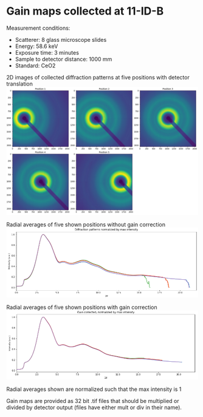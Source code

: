 # Gain maps collected at 11-ID-B
Measurement conditions:
  - Scatterer: 8 glass microscope slides
  - Energy: 58.6 keV 
  - Exposure time: 3 minutes
  - Sample to detector distance: 1000 mm
  - Standard: CeO2

2D images of collected diffraction patterns at five positions with detector translation
![five detector positions](https://github.com/jmsweng/X-ray-detector-gain-map/blob/main/11-ID-B/Images/11-id-b%20multiple%20positions.png)

Radial averages of five shown positions without gain correction
![no gain correction applied](https://github.com/jmsweng/X-ray-detector-gain-map/blob/main/11-ID-B/Images/uncorrected%20radial%20average.PNG)

Radial averages of five shown positions with gain correction
![gain correction applied](https://github.com/jmsweng/X-ray-detector-gain-map/blob/main/11-ID-B/Images/corrected%20radial%20average.PNG)

Radial averages shown are normalized such that the max intensity is 1

Gain maps are provided as 32 bit .tif files that should be multiplied or divided by detector output (files have either mult or div in their name).

